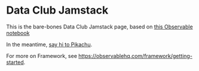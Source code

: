 # Data Club Jamstack

This is the bare-bones Data Club Jamstack page, based on [this Observable notebook](https://observablehq.com/@columbia-data-club/day-one-generating-jamstack-websites)

In the meantime, [say hi to Pikachu](/pokemon/pikachu).

For more on Framework, see <https://observablehq.com/framework/getting-started>.
